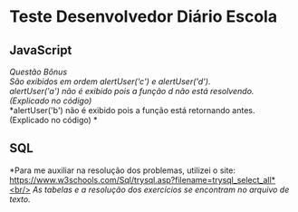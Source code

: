 <div id="top"></div>

# Teste Desenvolvedor Diário Escola

## JavaScript

*Questão Bônus*<br/>
*São exibidos em ordem alertUser('c') e alertUser('d').*<br/>
*alertUser('a') não é exibido pois a função d não está resolvendo. (Explicado no código)*<br/>
*alertUser('b') não é exibido pois a função está retornando antes. (Explicado no código) *<br/>

## SQL

*Para me auxiliar na resolução dos problemas, utilizei o site: https://www.w3schools.com/Sql/trysql.asp?filename=trysql_select_all*<br/>
*As tabelas e a resolução dos exercícios se encontram no arquivo de texto.*<br/>

